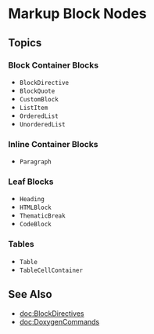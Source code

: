 # Markup Block Nodes

## Topics

### Block Container Blocks
- ``BlockDirective``
- ``BlockQuote``
- ``CustomBlock``
- ``ListItem``
- ``OrderedList``
- ``UnorderedList``

### Inline Container Blocks
- ``Paragraph``

### Leaf Blocks
- ``Heading``
- ``HTMLBlock``
- ``ThematicBreak``
- ``CodeBlock``

### Tables

- ``Table``
- ``TableCellContainer``

## See Also
- <doc:BlockDirectives> 
- <doc:DoxygenCommands>

<!-- Copyright (c) 2021-2022 Apple Inc and the Swift Project authors. All Rights Reserved. -->

